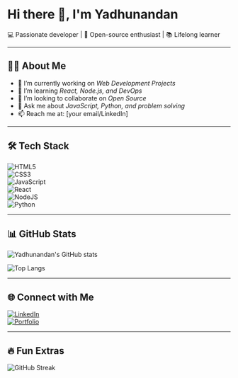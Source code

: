 # Hi there 👋, I'm Yadhunandan  
💻 Passionate developer | 🚀 Open-source enthusiast | 📚 Lifelong learner  

---

## 👨‍💻 About Me  
- 🔭 I’m currently working on *Web Development Projects*  
- 🌱 I’m learning *React, Node.js, and DevOps*  
- 👯 I’m looking to collaborate on *Open Source*  
- 💬 Ask me about *JavaScript, Python, and problem solving*  
- 📫 Reach me at: [your email/LinkedIn]  

---

## 🛠 Tech Stack  
![HTML5](https://img.shields.io/badge/html5-%23E34F26.svg?style=for-the-badge&logo=html5&logoColor=white)  
![CSS3](https://img.shields.io/badge/css3-%231572B6.svg?style=for-the-badge&logo=css3&logoColor=white)  
![JavaScript](https://img.shields.io/badge/javascript-%23323330.svg?style=for-the-badge&logo=javascript&logoColor=%23F7DF1E)  
![React](https://img.shields.io/badge/react-%2320232a.svg?style=for-the-badge&logo=react&logoColor=%2361DAFB)  
![NodeJS](https://img.shields.io/badge/node.js-6DA55F?style=for-the-badge&logo=node.js&logoColor=white)  
![Python](https://img.shields.io/badge/python-3670A0?style=for-the-badge&logo=python&logoColor=ffdd54)  

---

## 📊 GitHub Stats  
![Yadhunandan's GitHub stats](https://github-readme-stats.vercel.app/api?username=yadhunandan-pixel&show_icons=true&theme=tokyonight)  

![Top Langs](https://github-readme-stats.vercel.app/api/top-langs/?username=yadhunandan-pixel&layout=compact&theme=tokyonight)  

---

## 🌐 Connect with Me  
[![LinkedIn](https://img.shields.io/badge/LinkedIn-%230077B5.svg?logo=linkedin&logoColor=white)](https://www.linkedin.com/in/yourprofile)  
[![Portfolio](https://img.shields.io/badge/Portfolio-%23000000.svg?logo=firefox&logoColor=#FF7139)](https://yourportfolio.com)  

---

## 🔥 Fun Extras  
![GitHub Streak](https://github-readme-streak-stats.herokuapp.com/?user=yadhunandan-pixel&theme=tokyonight)
